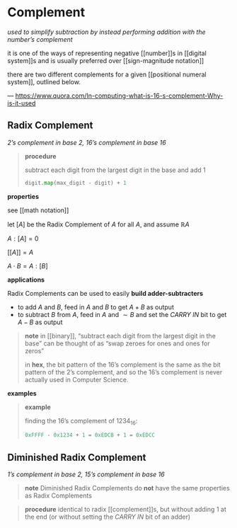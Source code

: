 # Complement

_used to simplify subtraction by instead performing addition with the number’s complement_

it is one of the ways of representing negative [[number]]s in [[digital system]]s and is usually preferred over [[sign-magnitude notation]]

there are two different complements for a given [[positional numeral system]], outlined below.

&mdash; <https://www.quora.com/In-computing-what-is-16-s-complement-Why-is-it-used>

## Radix Complement

_2’s complement in base 2, 16’s complement in base 16_

> **procedure**
>
> subtract each digit from the largest digit in the base and add 1
>
> ```python
> digit.map(max_digit - digit) + 1
> ```

**properties**

see [[math notation]]

let $[A]$ be the Radix Complement of $A$ for all $A$, and assume $\mathbb R A$

$A : [A] = 0$

$[[A]] = A$

$A \cdot B = A : [B]$

**applications**

Radix Complements can be used to easily **build adder-subtracters**

- to add $A$ and $B$, feed in $A$ and $B$ to get $A + B$ as output
- to subtract $B$ from $A$, feed in $A$ and $\sim B$ and set the _CARRY IN_ bit to get $A - B$ as output

> **note** in [[binary]], “subtract each digit from the largest digit in the base” can be thought of as “swap zeroes for ones and ones for zeros”
>
> in **hex**, the bit pattern of the 16’s complement is the same as the bit pattern of the 2’s complement, and so the 16’s complement is never actually used in Computer Science.

**examples**

> **example**
>
> finding the 16’s complement of $1234_{16}$:
>
> ```python
> 0xFFFF - 0x1234 + 1 = 0xEDCB + 1 = 0xEDCC
> ```

## Diminished Radix Complement

_1’s complement in base 2, 15’s complement in base 16_

> **note** Diminished Radix Complements do **not** have the same properties as Radix Complements

> **procedure** identical to radix [[complement]]s, but without adding $1$ at the end (or without setting the _CARRY IN_ bit of an adder)
